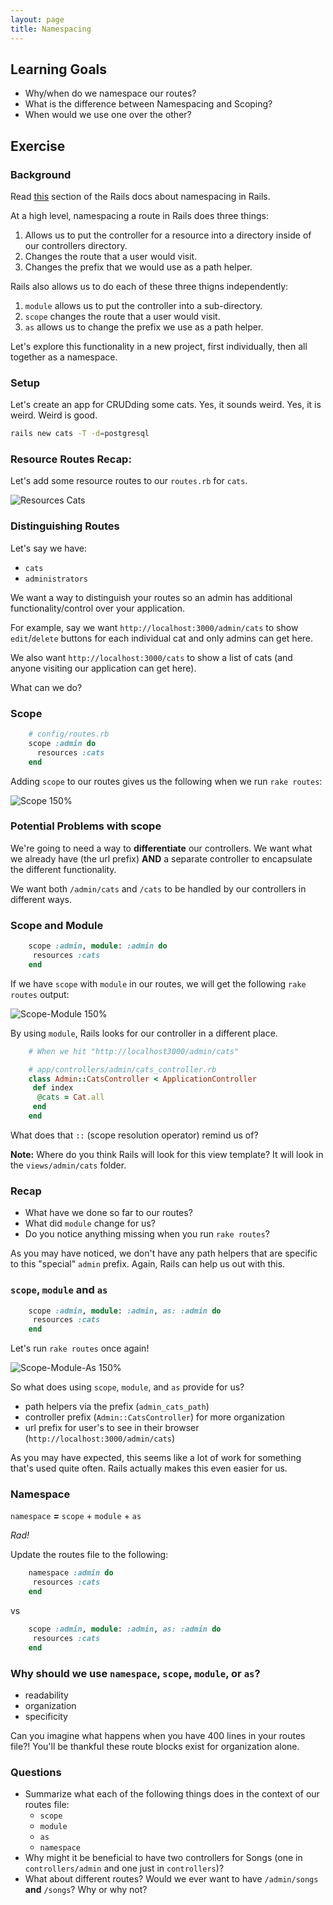 ```yaml
---
layout: page
title: Namespacing
---
```


## Learning Goals

- Why/when do we namespace our routes?
- What is the difference between Namespacing and Scoping?
- When would we use one over the other?

## Exercise

### Background

Read [this](http://guides.rubyonrails.org/routing.html#controller-namespaces-and-routing) section of the Rails docs about namespacing in Rails.

At a high level, namespacing a route in Rails does three things:

1. Allows us to put the controller for a resource into a directory inside of our controllers directory.
1. Changes the route that a user would visit.
1. Changes the prefix that we would use as a path helper.

Rails also allows us to do each of these three thigns independently:

1. `module` allows us to put the controller into a sub-directory.
1. `scope` changes the route that a user would visit.
1. `as` allows us to change the prefix we use as a path helper.

Let's explore this functionality in a new project, first individually, then all together as a namespace.

### Setup

Let's create an app for CRUDding some cats. Yes, it sounds weird. Yes, it is weird. Weird is good.

```bash
rails new cats -T -d=postgresql
```

### Resource Routes Recap:

Let's add some resource routes to our `routes.rb` for `cats`.

![Resources Cats](http://i.imgur.com/efXfyNW.png)

### Distinguishing Routes

Let's say we have:

- `cats`
- `administrators`

We want a way to distinguish your routes so an admin has additional functionality/control over your application.

For example, say we want `http://localhost:3000/admin/cats` to show `edit`/`delete` buttons for each individual cat and only admins can get here.

We also want `http://localhost:3000/cats` to show a list of cats (and anyone visiting our application can get here).

What can we do?

### Scope

```ruby
	# config/routes.rb
	scope :admin do
	  resources :cats
	end
```

Adding `scope` to our routes gives us the following when we run `rake routes`:

![Scope 150%](http://i.imgur.com/O10zMLa.png)

### Potential Problems with **scope**

We're going to need a way to **differentiate** our controllers. We want what we already have (the url prefix) **AND** a separate controller to encapsulate the different functionality.

We want both `/admin/cats` and `/cats` to be handled by our controllers in different ways.

### Scope and Module

```ruby
	scope :admin, module: :admin do
	 resources :cats
	end
```

If we have `scope` with `module` in our routes, we will get the following `rake routes` output:

![Scope-Module 150%](http://i.imgur.com/GvKOhiv.png)

By using `module`, Rails looks for our controller in a different place.

```ruby
	# When we hit "http://localhost3000/admin/cats"

	# app/controllers/admin/cats_controller.rb
	class Admin::CatsController < ApplicationController
 	 def index
	  @cats = Cat.all
	 end
	end

```

What does that `::` (scope resolution operator) remind us of?

**Note:** Where do you think Rails will look for this view template? It will look in the `views/admin/cats` folder.

### Recap

* What have we done so far to our routes?
* What did `module` change for us?
* Do you notice anything missing when you run `rake routes`?

As you may have noticed, we don't have any path helpers that are specific to this "special" `admin` prefix. Again, Rails can help us out with this.

### `scope`, `module` and `as`

```ruby
	scope :admin, module: :admin, as: :admin do
	 resources :cats
	end
```

Let's run `rake routes` once again!

![Scope-Module-As 150%](http://i.imgur.com/eY5o0wx.png)

So what does using `scope`, `module`, and `as` provide for us?

* path helpers via the prefix (`admin_cats_path`)
* controller prefix (`Admin::CatsController`) for more organization
* url prefix for user's to see in their browser (`http://localhost:3000/admin/cats`)

As you may have expected, this seems like a lot of work for something that's used quite often. Rails actually makes this even easier for us.

### Namespace

`namespace` **=** `scope` + `module` + `as`

_Rad!_

Update the routes file to the following:

```ruby
	namespace :admin do
	 resources :cats
	end
```

vs

```ruby
	scope :admin, module: :admin, as: :admin do
	 resources :cats
	end
```

### Why should we use `namespace`, `scope`, `module`, or `as`?

* readability
* organization
* specificity

Can you imagine what happens when you have 400 lines in your routes file?! You'll be thankful these route blocks exist for organization alone.

### Questions

* Summarize what each of the following things does in the context of our routes file:
    * `scope`
    * `module`
    * `as`
    * `namespace`
* Why might it be beneficial to have two controllers for Songs (one in `controllers/admin` and one just in `controllers`)?
* What about different routes? Would we ever want to have `/admin/songs` **and** `/songs`? Why or why not?
